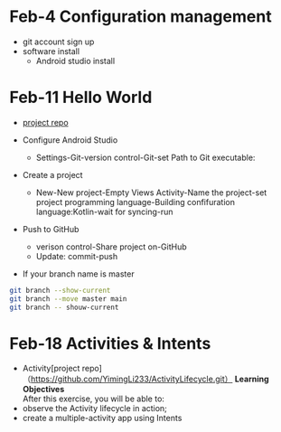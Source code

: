 # Feb-4 Configuration management
- git account sign up
- software install
  - Android studio install

# Feb-11 Hello World
- [project repo](https://github.com/YimingLi233/HelloWorld.git)

- Configure Android Studio
  - Settings-Git-version control-Git-set Path to Git executable:
 
- Create a project
  - New-New project-Empty Views Activity-Name the project-set project programming language-Building confifuration language:Kotlin-wait for syncing-run
 
- Push to GitHub
  - verison control-Share project on-GitHub
  - Update: commit-push
 
- If your branch name is master


```bash
git branch --show-current
git branch --move master main
git branch -- shouw-current
```

# Feb-18 Activities & Intents
- Activity[project repo]（https://github.com/YimingLi233/ActivityLifecycle.git）
**Learning Objectives**  
After this exercise, you will be able to:
- observe the Activity lifecycle in action;
- create a multiple-activity app using Intents


